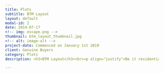 ```yaml
---
title: Plots
subtitle: BTM Layout
layout: default
modal-id: 2
date: 2014-07-17
<!-- img: escape.png -->
thumbnail: btm_layout_thumbnail.jpg
<!-- alt: image-alt -->
project-date: Commenced on January 1st 2019
client: Genuine Buyers
category: Plots
description: <h3>BTM Layout</h3><br><p align="justify">Be it residential, commercial, joint development venture or PGs This area has caught everybody's attention. Bangalore being known as the silicon city of India, BTM layout offers many PG services for employees and other personnel working for IT companies in bangalore. It not only has seen great commercial development, but also is seeing IT sector grow with the everyday growth of workspaces. If your looking to own property, invest for capital gain or thinking of a cash-flow alternative! This area would be your best bet!<br>Go ahead and send us your query and we will get back to you withing 24 hours.We here at one step realtor believe in a smooth end to end transaction and our realtor wish master will make sure of that!<br>We are very much motivated by our customer's satisfaction and we yearn to make it happen on our every deal!<br><h4>Can't wait for a call back? Call our realtor at +91 9742760957</h4></p>

---
```

